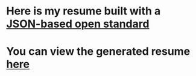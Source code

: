 # Here is my resume built with a [JSON-based open standard](https://jsonresume.org/)

# You can view the generated resume [here](https://biblion84.github.io/resume/)


